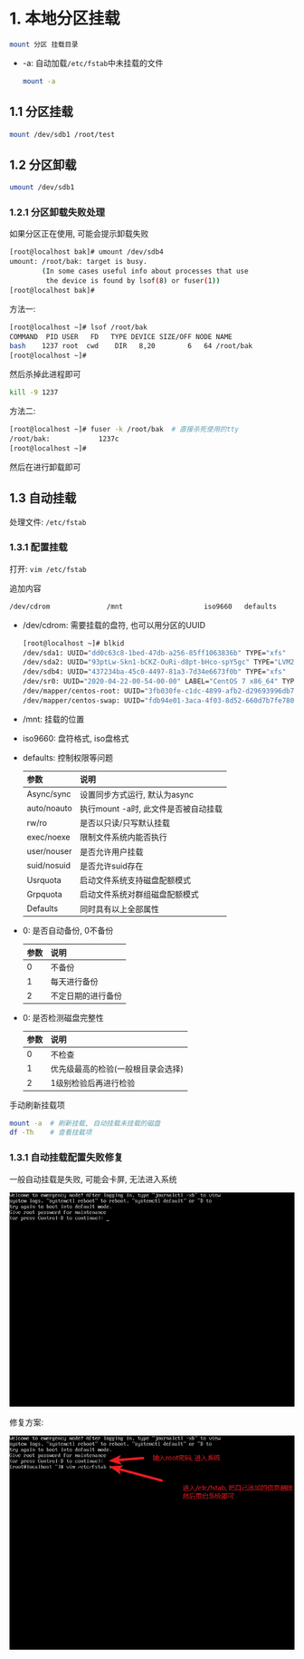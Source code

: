 # 1. 本地分区挂载

```bash
mount 分区 挂载目录
```

* -a: 自动加载`/etc/fstab`中未挂载的文件

  ```bash
  mount -a
  ```

## 1.1 分区挂载

```bash
mount /dev/sdb1 /root/test
```

## 1.2 分区卸载

```bash
umount /dev/sdb1
```

### 1.2.1 分区卸载失败处理

如果分区正在使用, 可能会提示卸载失败

```bash
[root@localhost bak]# umount /dev/sdb4
umount: /root/bak: target is busy.
        (In some cases useful info about processes that use
         the device is found by lsof(8) or fuser(1))
[root@localhost bak]#
```

方法一: 

```bash
[root@localhost ~]# lsof /root/bak
COMMAND  PID USER   FD   TYPE DEVICE SIZE/OFF NODE NAME
bash    1237 root  cwd    DIR   8,20        6   64 /root/bak
[root@localhost ~]#
```

然后杀掉此进程即可

```bash
kill -9 1237
```

方法二:

```bash
[root@localhost ~]# fuser -k /root/bak  # 直接杀死使用的tty
/root/bak:            1237c
[root@localhost ~]#
```

然后在进行卸载即可



## 1.3 自动挂载

处理文件: `/etc/fstab`

### 1.3.1 配置挂载

打开: `vim /etc/fstab`

追加内容

```bash
/dev/cdrom              /mnt                    iso9660   defaults        0 0
```

* /dev/cdrom: 需要挂载的盘符, 也可以用分区的UUID

  ```bash
  [root@localhost ~]# blkid
  /dev/sda1: UUID="dd0c63c8-1bed-47db-a256-85ff1063836b" TYPE="xfs" 
  /dev/sda2: UUID="93ptLw-Skn1-bCKZ-OuRi-d8pt-bHco-spY5gc" TYPE="LVM2_member" 
  /dev/sdb4: UUID="437234ba-45c0-4497-81a3-7d34e6673f0b" TYPE="xfs" 
  /dev/sr0: UUID="2020-04-22-00-54-00-00" LABEL="CentOS 7 x86_64" TYPE="iso9660" PTTYPE="dos" 
  /dev/mapper/centos-root: UUID="3fb030fe-c1dc-4899-afb2-d29693996db7" TYPE="xfs" 
  /dev/mapper/centos-swap: UUID="fdb94e01-3aca-4f03-8d52-660d7b7fe780" TYPE="swap" 
  ```

* /mnt:  挂载的位置

* iso9660: 盘符格式, iso盘格式

* defaults: 控制权限等问题

  | 参数        | 说明                                 |
  | ----------- | ------------------------------------ |
  | Async/sync  | 设置同步方式运行, 默认为async        |
  | auto/noauto | 执行mount -a时, 此文件是否被自动挂载 |
  | rw/ro       | 是否以只读/只写默认挂载              |
  | exec/noexe  | 限制文件系统内能否执行               |
  | user/nouser | 是否允许用户挂载                     |
  | suid/nosuid | 是否允许suid存在                     |
  | Usrquota    | 启动文件系统支持磁盘配额模式         |
  | Grpquota    | 启动文件系统对群组磁盘配额模式       |
  | Defaults    | 同时具有以上全部属性                 |

* 0: 是否自动备份, 0不备份  

  | 参数 | 说明               |
  | ---- | ------------------ |
  | 0    | 不备份             |
  | 1    | 每天进行备份       |
  | 2    | 不定日期的进行备份 |

* 0: 是否检测磁盘完整性

  | 参数 | 说明                               |
  | ---- | ---------------------------------- |
  | 0    | 不检查                             |
  | 1    | 优先级最高的检验(一般根目录会选择) |
  | 2    | 1级别检验后再进行检验              |

手动刷新挂载项

```bash
mount -a  # 刷新挂载, 自动挂载未挂载的磁盘
df -Th    # 查看挂载项
```



### 1.3.1 自动挂载配置失败修复

一般自动挂载是失败, 可能会卡屏, 无法进入系统

![image-20200718233729222](image/01-%E6%9C%AC%E5%9C%B0%E6%8C%82%E8%BD%BD/image-20200718233729222.png)

修复方案:

![image-20200718234643483](image/01-%E6%9C%AC%E5%9C%B0%E6%8C%82%E8%BD%BD/image-20200718234643483.png)